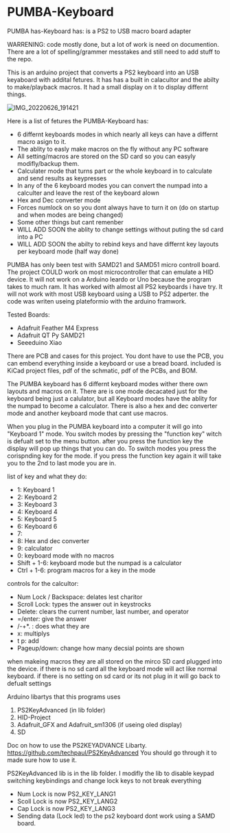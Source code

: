 # PUMBA-Keyboard
PUMBA has-Keyboard has:
is a PS2 to USB macro board adapter 

WARRENING: code mostly done, but a lot of work is need on documention. There are a lot of spelling/grammer messtakes and still need to add stuff to the repo.

This is an arduino project that converts a PS2 keyboard into an USB keyaboard with addital fetures. It has has a built in calacultor and the abilty to make/playback macros. It had a small display on it to display differnt things. 

![IMG_20220626_191421](https://user-images.githubusercontent.com/102840190/175848182-f5005b3c-a151-4c44-8dc3-c826e4afac13.jpg)

Here is a list of fetures the PUMBA-Keyboard has:
  * 6 differnt keyboards modes in which nearly all keys can have a differnt macro asign to it.
  * The ablity to easly make macros on the fly without any PC software
  * All setting/macros are stored on the SD card so you can easyly modifly/backup them.
  * Calculater mode that turns part or the whole keyboard in to calculate and send results as keypresses
  * In any of the 6 keyboard modes you can convert the numpad into a calculter and leave the rest of the keyboard alown 
  * Hex and Dec converter mode
  * Forces numlock on so you dont always have to turn it on (do on startup and when modes are being changed)
  * Some other things but cant remenber
  * WILL ADD SOON the ablity to change settings without puting the sd card into a PC
  * WILL ADD SOON the abilty to rebind keys and have differnt key layouts per keyboard mode (half way done)

PUMBA has only been test with SAMD21 and SAMD51 micro controll board. The project COULD work on most microcontroller that can emulate a HID device. It will not work on a Arduino leardo or Uno because the program takes to much ram. It has worked with almost all PS2 keyboards i have try. It will not work with most USB keyboard using a USB to PS2 adperter. the code was writen useing plateformio with the arduino framwork.

Tested Boards:
* Adafruit Feather M4 Express
* Adafruit QT Py SAMD21
* Seeeduino Xiao

There are PCB and cases for this project. You dont have to use the PCB, you can embend everything inside a keyboard or use a bread board. included is KiCad project files, pdf of the schmatic, pdf of the PCBs, and BOM.

The PUMBA keyboard has 6 differnt keyboard modes wither there own layouts and macros on it. There are is one mode decacated just for the keyboard being just a calulator, but all Keyboard modes have the ablity for the numpad to become a calculator. There is also a hex and dec converter mode and another keyboard mode that cant use macros.

When you plug in the PUMBA keyboard into a computer it will go into "Keyboard 1" mode. You switch modes by pressing the "function key" witch is defualt set to the menu button. after you press the function key the display will pop up things that you can do. To switch modes you press the corispnding key for the mode. if you press the function key again it will take you to the 2nd to last mode you are in.

list of key and what they do:
* 1: Keyboard 1 
* 2: Keyboard 2
* 3: Keyboard 3
* 4: Keyboard 4
* 5: Keyboard 5
* 6: Keyboard 6
* 7: 
* 8: Hex and dec converter
* 9: calculator
* 0: keyboard mode with no macros
* Shift + 1-6: keyboard mode but the numpad is a calculator
* Ctrl + 1-6: program macros for a key in the mode

controls for the calcultor:
* Num Lock / Backspace: delates lest charitor
* Scroll Lock: types the answer out in keystrocks
* Delete: clears the current number, last number, and operator
* =/enter: give the answer
* /-+*. : does what they are
* x: multiplys
* t p: add
* Pageup/down: change how many decsial points are shown


when makeing macros they are all stored on the mirco SD card plugged into the device. if there is no sd card all the keyboard mode will act like normal keyboard. if there is no setting on sd card or its not plug in it will go back to defualt settings

   Arduino libartys that this programs uses
   1. PS2KeyAdvanced (in lib folder)
   2. HID-Project
   3. Adafruit_GFX and Adafruit_sm1306 (if useing oled display)
   4. SD

  Doc on how to use the PS2KEYADVANCE Libarty.
  https://github.com/techpaul/PS2KeyAdvanced
  You should go through it to made sure how to use it.

  PS2KeyAdvanced lib is in the lib folder. I modifly the lib to disable keypad switching keybindings and change lock keys to not break everything
  
*   Num Lock is now PS2_KEY_LANG1
*   Scoll Lock is now PS2_KEY_LANG2
*   Cap Lock is now PS2_KEY_LANG3
*   Sending data (Lock led) to the ps2 keyboard dont work using a SAMD board.

